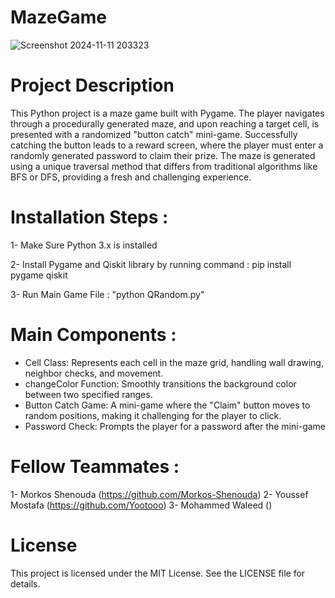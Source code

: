 # MazeGame
![Screenshot 2024-11-11 203323](https://github.com/user-attachments/assets/ea99f508-cc5a-48a4-8c04-3da56cc13490)

# Project Description
This Python project is a maze game built with Pygame. The player navigates through a procedurally generated maze, and upon reaching a target cell, is presented with a randomized "button catch" mini-game. Successfully catching the button leads to a reward screen, where the player must enter a randomly generated password to claim their prize. The maze is generated using a unique traversal method that differs from traditional algorithms like BFS or DFS, providing a fresh and challenging experience.

# Installation Steps : 
1- Make Sure Python 3.x is installed 

2- Install Pygame and Qiskit library by running command : 
   pip install pygame qiskit

3- Run Main Game File : "python QRandom.py"

# Main Components : 
- Cell Class: Represents each cell in the maze grid, handling wall drawing, neighbor checks, and movement.
- changeColor Function: Smoothly transitions the background color between two specified ranges.
- Button Catch Game: A mini-game where the "Claim" button moves to random positions, making it challenging for the player to click.
- Password Check: Prompts the player for a password after the mini-game

# Fellow Teammates : 
1- Morkos Shenouda (https://github.com/Morkos-Shenouda)
2- Youssef Mostafa (https://github.com/Yootooo)
3- Mohammed Waleed ()

# License
This project is licensed under the MIT License. See the LICENSE file for details.
